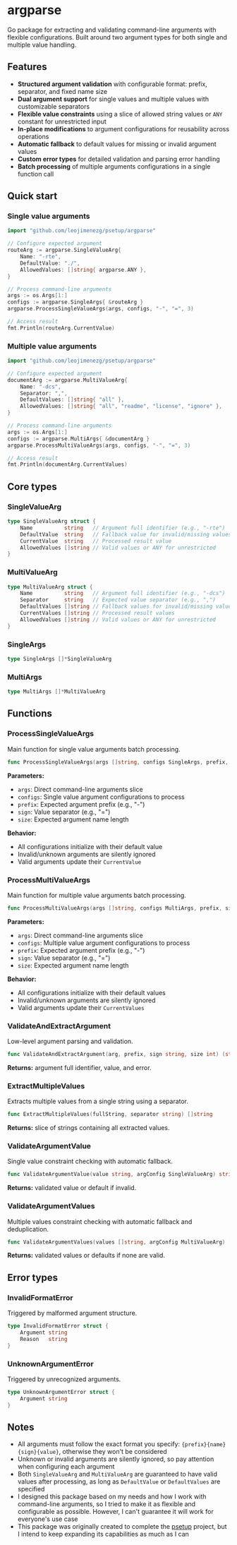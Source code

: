 # argparse

Go package for extracting and validating command-line arguments with flexible configurations. Built around two argument types for both single and multiple value handling.

## Features
* **Structured argument validation** with configurable format: prefix, separator, and fixed name size
* **Dual argument support** for single values and multiple values with customizable separators
* **Flexible value constraints** using a slice of allowed string values or `ANY` constant for unrestricted input
* **In-place modifications** to argument configurations for reusability across operations
* **Automatic fallback** to default values for missing or invalid argument values
* **Custom error types** for detailed validation and parsing error handling
* **Batch processing** of multiple arguments configurations in a single function call

## Quick start
### Single value arguments
```Go
import "github.com/leojimenezg/psetup/argparse"

// Configure expected argument
routeArg := argparse.SingleValueArg{
    Name: "-rte",
    DefaultValue: "./",
    AllowedValues: []string{ argparse.ANY },
}

// Process command-line arguments
args := os.Args[1:]
configs := argparse.SingleArgs{ &routeArg }
argparse.ProcessSingleValueArgs(args, configs, "-", "=", 3)

// Access result
fmt.Println(routeArg.CurrentValue)
```

### Multiple value arguments
```Go
import "github.com/leojimenezg/psetup/argparse"

// Configure expected argument
documentArg := argparse.MultiValueArg{
    Name: "-dcs",
    Separator: ",",
    DefaultValues: []string{ "all" },
    AllowedValues: []string{ "all", "readme", "license", "ignore" },
}

// Process command-line arguments
args := os.Args[1:]
configs := argparse.MultiArgs{ &documentArg }
argparse.ProcessMultiValueArgs(args, configs, "-", "=", 3)

// Access result
fmt.Println(documentArg.CurrentValues)
```

## Core types
### SingleValueArg
```Go
type SingleValueArg struct {
    Name          string   // Argument full identifier (e.g., "-rte")
    DefaultValue  string   // Fallback value for invalid/missing values
    CurrentValue  string   // Processed result value
    AllowedValues []string // Valid values or ANY for unrestricted
}
```

### MultiValueArg
```Go
type MultiValueArg struct {
    Name          string   // Argument full identifier (e.g., "-dcs")
    Separator     string   // Expected value separator (e.g., ",")
    DefaultValues []string // Fallback values for invalid/missing values
    CurrentValues []string // Processed result values
    AllowedValues []string // Valid values or ANY for unrestricted
}
```

### SingleArgs
```Go
type SingleArgs []*SingleValueArg
```

### MultiArgs
```Go
type MultiArgs []*MultiValueArg
```

## Functions
### ProcessSingleValueArgs
Main function for single value arguments batch processing.
```Go
func ProcessSingleValueArgs(args []string, configs SingleArgs, prefix, sign string, size int)
```
**Parameters:**
* `args`: Direct command-line arguments slice
* `configs`: Single value argument configurations to process
* `prefix`: Expected argument prefix (e.g., "-")
* `sign`: Value separator (e.g., "=")
* `size`: Expected argument name length

**Behavior:**
* All configurations initialize with their default value
* Invalid/unknown arguments are silently ignored
* Valid arguments update their `CurrentValue`

### ProcessMultiValueArgs
Main function for multiple value arguments batch processing.
```Go
func ProcessMultiValueArgs(args []string, configs MultiArgs, prefix, sign string, size int)
```
**Parameters:**
* `args`: Direct command-line arguments slice
* `configs`: Multiple value argument configurations to process
* `prefix`: Expected argument prefix (e.g., "-")
* `sign`: Value separator (e.g., "=")
* `size`: Expected argument name length

**Behavior:**
* All configurations initialize with their default values
* Invalid/unknown arguments are silently ignored
* Valid arguments update their `CurrentValues`

### ValidateAndExtractArgument
Low-level argument parsing and validation.
```Go
func ValidateAndExtractArgument(arg, prefix, sign string, size int) (string, string, error)
```
**Returns:** argument full identifier, value, and error.

### ExtractMultipleValues
Extracts multiple values from a single string using a separator.
```Go
func ExtractMultipleValues(fullString, separator string) []string
```
**Returns:** slice of strings containing all extracted values.

### ValidateArgumentValue
Single value constraint checking with automatic fallback.
```Go
func ValidateArgumentValue(value string, argConfig SingleValueArg) string
```
**Returns:** validated value or default if invalid.

### ValidateArgumentValues
Multiple values constraint checking with automatic fallback and deduplication.
```Go
func ValidateArgumentValues(values []string, argConfig MultiValueArg) []string
```
**Returns:** validated values or defaults if none are valid.

## Error types
### InvalidFormatError
Triggered by malformed argument structure.
```Go
type InvalidFormatError struct {
    Argument string
    Reason   string
}
```
### UnknownArgumentError
Triggered by unrecognized arguments.
```Go
type UnknownArgumentError struct {
    Argument string
}
```

## Notes
* All arguments must follow the exact format you specify: `{prefix}{name}{sign}{value}`, otherwise they won't be considered
* Unknown or invalid arguments are silently ignored, so pay attention when configuring each argument
* Both `SingleValueArg` and `MultiValueArg` are guaranteed to have valid values after processing, as long as `DefaultValue` or `DefaultValues` are specified
* I designed this package based on my needs and how I work with command-line arguments, so I tried to make it as flexible and configurable as possible. However, I can't guarantee it will work for everyone's use case
* This package was originally created to complete the [psetup](https://github.com/leojimenezg/psetup) project, but I intend to keep expanding its capabilities as much as I can

